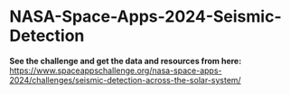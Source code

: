 # NASA-Space-Apps-2024-Seismic-Detection

**See the challenge and get the data and resources from here:** https://www.spaceappschallenge.org/nasa-space-apps-2024/challenges/seismic-detection-across-the-solar-system/
